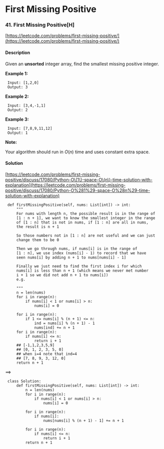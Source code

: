 # First Missing Positive

###  41. First Missing Positive\[H\]

[https://leetcode.com/problems/first-missing-positive/](https://leetcode.com/problems/first-missing-positive/)

#### Description

Given an **unsorted** integer array, find the smallest missing positive integer.

**Example 1:**

```text
 Input: [1,2,0]
 Output: 3
```

**Example 2:**

```text
 Input: [3,4,-1,1]
 Output: 2
```

**Example 3:**

```text
 Input: [7,8,9,11,12]
 Output: 1
```

**Note:**

Your algorithm should run in _O_\(_n_\) time and uses constant extra space.

#### Solution

[https://leetcode.com/problems/first-missing-positive/discuss/17080/Python-O\(1\)-space-O\(n\)-time-solution-with-explanation](https://leetcode.com/problems/first-missing-positive/discuss/17080/Python-O%281%29-space-O%28n%29-time-solution-with-explanation)

```text
 def firstMissingPositive(self, nums: List[int]) -> int:
     """
     For nums with length n, the possible result is in the range of
     [1 : n + 1], we want to know the smallest integer in the range 
     of [1 : n] that is not in nums, if [1 : n] are all in nums,
     the result is n + 1
 ​
     So those numbers not in [1 : n] are not useful and we can just
     change them to be 0
 ​
     Then we go through nums, if nums[i] is in the range of 
     [1 : n], we use index (nums[i] - 1) to record that we have
     seen nums[i] by adding n + 1 to nums[nums[i] - 1]
 ​
     Finally we just need to find the first index i for which 
     nums[i] is less than n + 1 (which means we never met number
     i + 1 so we did not add n + 1 to nums[i])
     e.g.
 ​
     """
     n = len(nums)
     for i in range(n):
         if nums[i] < 1 or nums[i] > n:
             nums[i] = 0
 ​
     for i in range(n):
         if 1 <= nums[i] % (n + 1) <= n:
             ind = nums[i] % (n + 1) - 1
             nums[ind] += n + 1
     for i in range(n):
         if nums[i] <= n:
             return i + 1
     ## [-1,1,2,3,5,9]
     ## [0, 1, 2, 3, 5, 0]
     ## when i=4 note that ind=4
     ## [7, 8, 9, 3, 12, 0]
     return n + 1
```

==&gt;

```text
 class Solution:
     def firstMissingPositive(self, nums: List[int]) -> int:
         n = len(nums)
         for i in range(n):
             if nums[i] < 1 or nums[i] > n:
                 nums[i] = 0
 ​
         for i in range(n):
             if nums[i]:
                 nums[nums[i] % (n + 1) - 1] += n + 1
 ​
         for i in range(n):
             if nums[i] <= n:
                 return i + 1
         return n + 1
```

